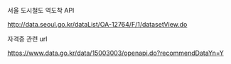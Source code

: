 서울 도시철도 역도착 API

http://data.seoul.go.kr/dataList/OA-12764/F/1/datasetView.do





자격증 관련 url

https://www.data.go.kr/data/15003003/openapi.do?recommendDataYn=Y